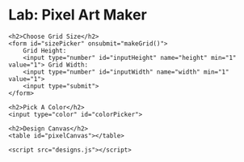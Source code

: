 <!DOCTYPE html>
<html>

<head>
    <title>Pixel Art Maker!</title>
    <link rel="stylesheet" href="https://fonts.googleapis.com/css?family=Monoton">
    <link rel="stylesheet" href="styles.css">
</head>

<body>
    <h1>Lab: Pixel Art Maker</h1>

    <h2>Choose Grid Size</h2>
    <form id="sizePicker" onsubmit="makeGrid()">
        Grid Height:
        <input type="number" id="inputHeight" name="height" min="1" value="1"> Grid Width:
        <input type="number" id="inputWidth" name="width" min="1" value="1">
        <input type="submit">
    </form>

    <h2>Pick A Color</h2>
    <input type="color" id="colorPicker">

    <h2>Design Canvas</h2>
    <table id="pixelCanvas"></table>

    <script src="designs.js"></script>
</body>

</html>
